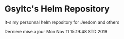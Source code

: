 # Gsyltc's Helm Repository

It-s my personnal helm repository for Jeedom and others

Derniere mise a jour Mon Nov 11 15:19:48 STD 2019
